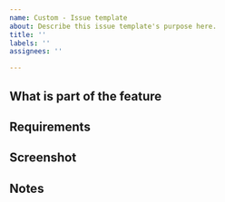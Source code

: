 ```yaml
---
name: Custom - Issue template
about: Describe this issue template's purpose here.
title: ''
labels: ''
assignees: ''

---
```


## What is part of the feature
<!-- List of what we are expecting in the feature -->

## Requirements
<!-- e.g. Issue #6 must be completed first -->

## Screenshot
<!-- Paste screenshot below -->

## Notes
<!-- Useful/important notes concerning the feature -->
